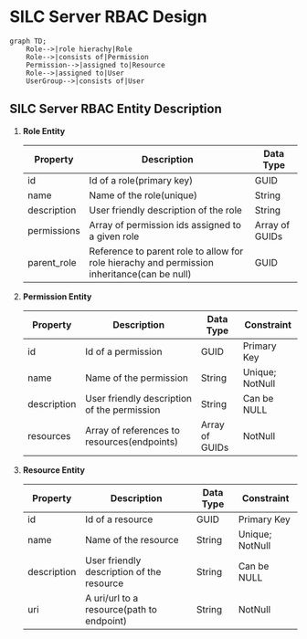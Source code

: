 # SILC Server RBAC Design

```mermaid
graph TD;
    Role-->|role hierachy|Role
    Role-->|consists of|Permission
    Permission-->|assigned to|Resource
    Role-->|assigned to|User
    UserGroup-->|consists of|User
```
## SILC Server RBAC Entity Description
1. **Role Entity** 

    Property | Description | Data Type
    -------- | ----------- | ---------
    id | Id of a role(primary key) | GUID
    name | Name of the role(unique) | String
    description | User friendly description of the role | String
    permissions | Array of permission ids assigned to a given role | Array of GUIDs
    parent_role | Reference to parent role to allow for role hierachy and permission inheritance(can be null) | GUID

2. **Permission Entity**

    Property | Description | Data Type | Constraint
    -------- | ----------- | --------- | --------
    id | Id of a permission | GUID | Primary Key
    name | Name of the permission | String | Unique; NotNull
    description | User friendly description of the permission | String | Can be NULL
    resources | Array of references to resources(endpoints) | Array of GUIDs | NotNull

3. **Resource Entity**

    Property | Description | Data Type | Constraint
    -------- | ----------- | --------- | --------
    id | Id of a resource | GUID | Primary Key
    name | Name of the resource | String | Unique; NotNull
    description | User friendly description of the resource | String | Can be NULL
    uri | A uri/url to a resource(path to endpoint) | String | NotNull




